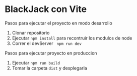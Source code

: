 # BlackJack con Vite

Pasos para ejecutar el proyecto en modo desarrollo

1. Clonar repositorio 
2. Ejecutar ```npm install``` para recontruir los modulos de node
2. Correr el devServer ``` npm run dev```

Pasos para ejecutar proyecto en produccion 

1. Ejecutar ```npm run build```
2. Tomar la carpeta  ```dist``` y desplegarla
